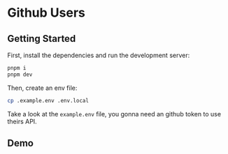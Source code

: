 # Github Users

## Getting Started

First, install the dependencies and run the development server:

```bash
pnpm i
pnpm dev
```

Then, create an env file:

```bash
cp .example.env .env.local
```

Take a look at the `example.env` file, you gonna need an github token to use theirs API.

## Demo
